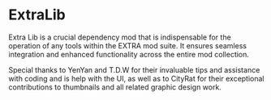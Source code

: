 # ExtraLib

Extra Lib is a crucial dependency mod that is indispensable for the operation of any tools within the EXTRA mod suite. It ensures seamless integration and enhanced functionality across the entire mod collection.

Special thanks to YenYan and T.D.W for their invaluable tips and assistance with coding and is help with the UI, as well as to CityRat for their exceptional contributions to thumbnails and all related graphic design work.
